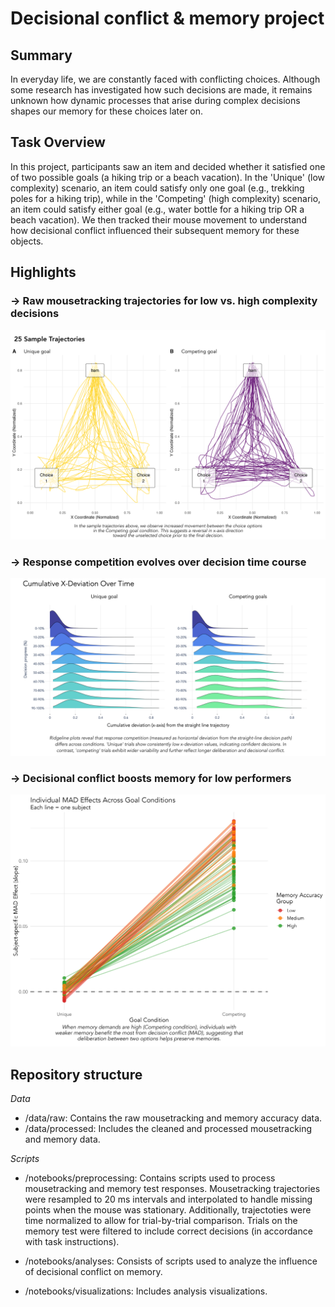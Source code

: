 # Decisional conflict & memory project
## Summary
In everyday life, we are constantly faced with conflicting choices. Although some research has investigated how such decisions are made, it remains unknown how dynamic processes that arise during complex decisions shapes our memory for these choices later on.

## Task Overview
In this project, participants saw an item and decided whether it satisfied one of two possible goals (a hiking trip or a beach vacation). In the 'Unique' (low complexity) scenario, an item could satisfy only one goal (e.g., trekking poles for a hiking trip), while in the 'Competing' (high complexity) scenario, an item could satisfy either goal (e.g., water bottle for a hiking trip OR a beach vacation). We then tracked their mouse movement to understand how decisional conflict influenced their subsequent memory for these objects. 

## Highlights 
### → Raw mousetracking trajectories for low vs. high complexity decisions 
<img src="visualizations/01_sample_trajectories.png" alt="Raw mousetracking trajectories across decision types" width="750">

### → Response competition evolves over decision time course
<img src="visualizations/06_cumulative_dev_combined.png" alt="Response competition over time" width="750">

### → Decisional conflict boosts memory for low performers 
<img src="visualizations/03_mad_indiv_differences.png" alt="Individual differences in decisional conflict" width="750">

## Repository structure
*Data*    
+ /data/raw: Contains the raw mousetracking and memory accuracy data.    
+ /data/processed: Includes the cleaned and processed mousetracking and memory data. 

*Scripts*   
+ /notebooks/preprocessing: Contains scripts used to process mousetracking and memory test responses. Mousetracking trajectories were resampled to 20 ms intervals and interpolated to handle missing points when the mouse was stationary. Additionally, trajectoties were time normalized to allow for trial-by-trial comparison. Trials on the memory test were filtered to include correct decisions (in accordance with task instructions). 

+ /notebooks/analyses: Consists of scripts used to analyze the influence of decisional conflict on memory. 

+ /notebooks/visualizations: Includes analysis visualizations.
